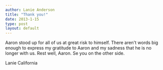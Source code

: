 ```yaml
---
author: Lanie Anderson
title: "Thank you!"
date: 2013-1-15
type: post
layout: default
---
```

Aaron stood up for all of us at great risk to himself.  There aren't words big
enough to express my gratitude to Aaron and my sadness that he is no longer
with us.  Rest well, Aaron. Se you on the other side.

Lanie
California